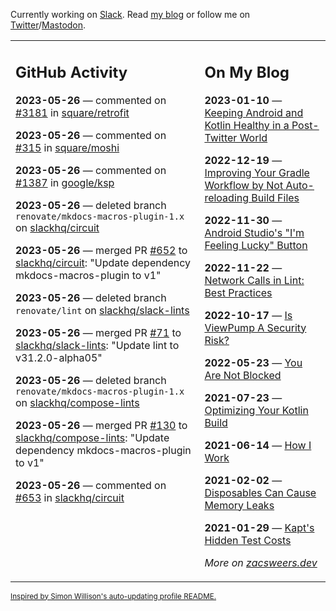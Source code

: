 Currently working on [Slack](https://slack.com/). Read [my blog](https://zacsweers.dev/) or follow me on [Twitter](https://twitter.com/ZacSweers)/[Mastodon](https://hachyderm.io/@ZacSweers).

<table><tr><td valign="top" width="60%">

## GitHub Activity
<!-- githubActivity starts -->
**2023-05-26** — commented on [#3181](https://github.com/square/retrofit/issues/3181#issuecomment-1564857698) in [square/retrofit](https://github.com/square/retrofit)

**2023-05-26** — commented on [#315](https://github.com/square/moshi/issues/315#issuecomment-1564857223) in [square/moshi](https://github.com/square/moshi)

**2023-05-26** — commented on [#1387](https://github.com/google/ksp/issues/1387#issuecomment-1564855946) in [google/ksp](https://github.com/google/ksp)

**2023-05-26** — deleted branch `renovate/mkdocs-macros-plugin-1.x` on [slackhq/circuit](https://github.com/slackhq/circuit)

**2023-05-26** — merged PR [#652](https://github.com/slackhq/circuit/pull/652) to [slackhq/circuit](https://github.com/slackhq/circuit): "Update dependency mkdocs-macros-plugin to v1"

**2023-05-26** — deleted branch `renovate/lint` on [slackhq/slack-lints](https://github.com/slackhq/slack-lints)

**2023-05-26** — merged PR [#71](https://github.com/slackhq/slack-lints/pull/71) to [slackhq/slack-lints](https://github.com/slackhq/slack-lints): "Update lint to v31.2.0-alpha05"

**2023-05-26** — deleted branch `renovate/mkdocs-macros-plugin-1.x` on [slackhq/compose-lints](https://github.com/slackhq/compose-lints)

**2023-05-26** — merged PR [#130](https://github.com/slackhq/compose-lints/pull/130) to [slackhq/compose-lints](https://github.com/slackhq/compose-lints): "Update dependency mkdocs-macros-plugin to v1"

**2023-05-26** — commented on [#653](https://github.com/slackhq/circuit/issues/653#issuecomment-1564617813) in [slackhq/circuit](https://github.com/slackhq/circuit)
<!-- githubActivity ends -->
</td><td valign="top" width="40%">

## On My Blog
<!-- blog starts -->
**2023-01-10** — [Keeping Android and Kotlin Healthy in a Post-Twitter World](https://www.zacsweers.dev/keeping-android-healthy/)

**2022-12-19** — [Improving Your Gradle Workflow by Not Auto-reloading Build Files](https://www.zacsweers.dev/improving-your-workflow-by-not-auto-reloading-build-files/)

**2022-11-30** — [Android Studio's "I'm Feeling Lucky" Button](https://www.zacsweers.dev/android-studios-im-feeling-lucky-button/)

**2022-11-22** — [Network Calls in Lint: Best Practices](https://www.zacsweers.dev/network-calls-in-lint-best-practices/)

**2022-10-17** — [Is ViewPump A Security Risk?](https://www.zacsweers.dev/is-viewpump-a-security-risk/)

**2022-05-23** — [You Are Not Blocked](https://www.zacsweers.dev/you-are-not-blocked/)

**2021-07-23** — [Optimizing Your Kotlin Build](https://www.zacsweers.dev/optimizing-your-kotlin-build/)

**2021-06-14** — [How I Work](https://www.zacsweers.dev/how-i-work/)

**2021-02-02** — [Disposables Can Cause Memory Leaks](https://www.zacsweers.dev/disposables-can-cause-memory-leaks/)

**2021-01-29** — [Kapt's Hidden Test Costs](https://www.zacsweers.dev/kapts-hidden-test-costs/)
<!-- blog ends -->
_More on [zacsweers.dev](https://zacsweers.dev/)_
</td></tr></table>

<sub><a href="https://simonwillison.net/2020/Jul/10/self-updating-profile-readme/">Inspired by Simon Willison's auto-updating profile README.</a></sub>